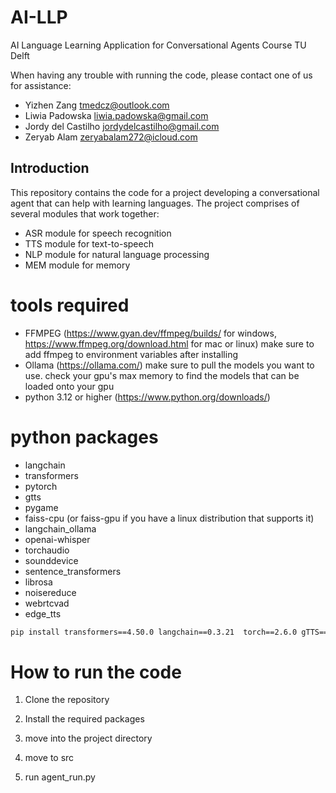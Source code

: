 # AI-LLP
AI Language Learning Application for Conversational Agents Course TU Delft

When having any trouble with running the code, please contact one of us for assistance:
- Yizhen Zang tmedcz@outlook.com
- Liwia Padowska liwia.padowska@gmail.com
- Jordy del Castilho jordydelcastilho@gmail.com
- Zeryab Alam zeryabalam272@icloud.com

## Introduction

This repository contains the code for a project developing a conversational agent that can help with learning languages. 
The project comprises of several modules that work together:

- ASR module for speech recognition
- TTS module for text-to-speech
- NLP module for natural language processing
- MEM module for memory




# tools required

- FFMPEG  (https://www.gyan.dev/ffmpeg/builds/ for windows, https://www.ffmpeg.org/download.html for mac or linux)
    make sure to add ffmpeg to environment variables after installing
- Ollama (https://ollama.com/) 
    make sure to pull the models you want to use. check your gpu's max memory to find the models that can be loaded onto your gpu
- python 3.12 or higher (https://www.python.org/downloads/)


# python packages


- langchain
- transformers
- pytorch
- gtts
- pygame
- faiss-cpu (or faiss-gpu if you have a linux distribution that supports it)
- langchain_ollama
- openai-whisper
- torchaudio
- sounddevice
- sentence_transformers
- librosa
- noisereduce
- webrtcvad
- edge_tts


```bash
pip install transformers==4.50.0 langchain==0.3.21  torch==2.6.0 gTTS==2.5.4 pygame faiss-cpu==1.10.0 langchain-ollama==0.3.0 openai-whisper==20240930 torchaudio==2.6.0 sounddevice==0.5.1 sentence-transformers==3.4.1 librosa==0.11.0 noisereduce==3.0.3 webrtcvad==2.0.10 edge-tts==7.0.0
```

# How to run the code

1. Clone the repository

2. Install the required packages

3. move into the project directory

4. move to src

5. run agent_run.py



